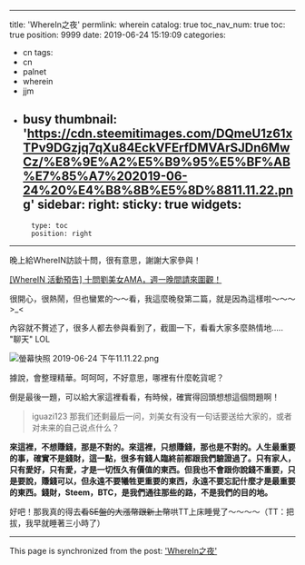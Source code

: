 
---
title: 'WhereIn之夜'
permlink: wherein
catalog: true
toc_nav_num: true
toc: true
position: 9999
date: 2019-06-24 15:19:09
categories:
- cn
tags:
- cn
- palnet
- wherein
- jjm
- busy
thumbnail: 'https://cdn.steemitimages.com/DQmeU1z61xTPv9DGzjq7qXu84EckVFErfDMVArSJDn6MwCz/%E8%9E%A2%E5%B9%95%E5%BF%AB%E7%85%A7%202019-06-24%20%E4%B8%8B%E5%8D%8811.11.22.png'
sidebar:
    right:
        sticky: true
widgets:
    -
        type: toc
        position: right
---


晚上給WhereIN訪談十問，很有意思，謝謝大家參與！

[[WhereIN 活動預告] 十問劉美女AMA，週一晚間請來圍觀！](https://steemit.com/cn/@deanliu/wherein-ama)

很開心，很熱鬧，但也蠻累的～～看，我這麼晚發第二篇，就是因為這樣啦～～～ >_<

內容就不贅述了，很多人都去參與看到了，截圖一下，看看大家多麼熱情地..... "聊天" LOL

![螢幕快照 2019-06-24 下午11.11.22.png](https://cdn.steemitimages.com/DQmeU1z61xTPv9DGzjq7qXu84EckVFErfDMVArSJDn6MwCz/%E8%9E%A2%E5%B9%95%E5%BF%AB%E7%85%A7%202019-06-24%20%E4%B8%8B%E5%8D%8811.11.22.png)

據說，會整理精華。呵呵呵，不好意思，哪裡有什麼乾貨呢？

倒是最後一題，可以給大家這裡看看，有時候，確實得回頭想想這個問題啊！

>iguazi123
>那我们还剩最后一问，刘美女有没有一句话要送给大家的，或者对未来的自己说点什么？

**來這裡，不想賺錢，那是不對的。來這裡，只想賺錢，那也是不對的。人生最重要的事，確實不是錢財，這一點，很多有錢人臨終前都跟我們驗證過了。只有家人，只有愛好，只有愛，才是一切恆久有價值的東西。但我也不會跟你說錢不重要，只是要說，賺錢可以，但永遠不要犧牲更重要的東西，永遠不要忘記什麼才是最重要的東西。錢財，Steem，BTC，是我們通往那些的路，不是我們的目的地。**

好吧！那我真的得去<del>看SE盤的大漲幣跟新上幣</del>哄TT上床睡覺了～～～～（TT：把拔，我早就睡著三小時了）

- - -

This page is synchronized from the post: ['WhereIn之夜'](https://steemit.com/@deanliu/wherein)
